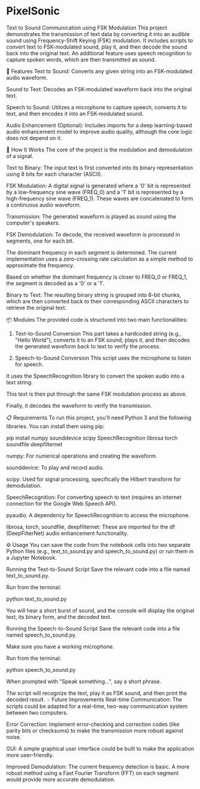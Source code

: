 # PixelSonic
Text to Sound Communication using FSK Modulation
This project demonstrates the transmission of text data by converting it into an audible sound using Frequency-Shift Keying (FSK) modulation. It includes scripts to convert text to FSK-modulated sound, play it, and then decode the sound back into the original text. An additional feature uses speech recognition to capture spoken words, which are then transmitted as sound.

🚀 Features
Text to Sound: Converts any given string into an FSK-modulated audio waveform.

Sound to Text: Decodes an FSK-modulated waveform back into the original text.

Speech to Sound: Utilizes a microphone to capture speech, converts it to text, and then encodes it into an FSK-modulated sound.

Audio Enhancement (Optional): Includes imports for a deep learning-based audio enhancement model to improve audio quality, although the core logic does not depend on it.

🤔 How It Works
The core of the project is the modulation and demodulation of a signal.

Text to Binary: The input text is first converted into its binary representation using 8 bits for each character (ASCII).

FSK Modulation: A digital signal is generated where a '0' bit is represented by a low-frequency sine wave (FREQ_0) and a '1' bit is represented by a high-frequency sine wave (FREQ_1). These waves are concatenated to form a continuous audio waveform.

Transmission: The generated waveform is played as sound using the computer's speakers.

FSK Demodulation: To decode, the received waveform is processed in segments, one for each bit.

The dominant frequency in each segment is determined. The current implementation uses a zero-crossing rate calculation as a simple method to approximate the frequency.

Based on whether the dominant frequency is closer to FREQ_0 or FREQ_1, the segment is decoded as a '0' or a '1'.

Binary to Text: The resulting binary string is grouped into 8-bit chunks, which are then converted back to their corresponding ASCII characters to retrieve the original text.

📦 Modules
The provided code is structured into two main functionalities:

1. Text-to-Sound Conversion
This part takes a hardcoded string (e.g., "Hello World"), converts it to an FSK sound, plays it, and then decodes the generated waveform back to text to verify the process.

2. Speech-to-Sound Conversion
This script uses the microphone to listen for speech.

It uses the SpeechRecognition library to convert the spoken audio into a text string.

This text is then put through the same FSK modulation process as above.

Finally, it decodes the waveform to verify the transmission.

📋 Requirements
To run this project, you'll need Python 3 and the following libraries. You can install them using pip:

pip install numpy sounddevice scipy SpeechRecognition librosa torch soundfile deepfilternet

numpy: For numerical operations and creating the waveform.

sounddevice: To play and record audio.

scipy: Used for signal processing, specifically the Hilbert transform for demodulation.

SpeechRecognition: For converting speech to text (requires an internet connection for the Google Web Speech API).

pyaudio: A dependency for SpeechRecognition to access the microphone.

librosa, torch, soundfile, deepfilternet: These are imported for the df (DeepFilterNet) audio enhancement functionality.

⚙️ Usage
You can save the code from the notebook cells into two separate Python files (e.g., text_to_sound.py and speech_to_sound.py) or run them in a Jupyter Notebook.

Running the Text-to-Sound Script
Save the relevant code into a file named text_to_sound.py.

Run from the terminal:

python text_to_sound.py

You will hear a short burst of sound, and the console will display the original text, its binary form, and the decoded text.

Running the Speech-to-Sound Script
Save the relevant code into a file named speech_to_sound.py.

Make sure you have a working microphone.

Run from the terminal:

python speech_to_sound.py

When prompted with "Speak something...", say a short phrase.

The script will recognize the text, play it as FSK sound, and then print the decoded result.
💡 Future Improvements
Real-time Communication: The scripts could be adapted for a real-time, two-way communication system between two computers.

Error Correction: Implement error-checking and correction codes (like parity bits or checksums) to make the transmission more robust against noise.

GUI: A simple graphical user interface could be built to make the application more user-friendly.

Improved Demodulation: The current frequency detection is basic. A more robust method using a Fast Fourier Transform (FFT) on each segment would provide more accurate demodulation.
